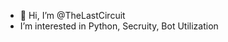 - 👋 Hi, I’m @TheLastCircuit
-  I’m interested in Python, Secruity, Bot Utilization

<!---
TheLastCircuit/TheLastCircuit is a ✨ special ✨ repository because its `README.md` (this file) appears on your GitHub profile.
You can click the Preview link to take a look at your changes.
--->
